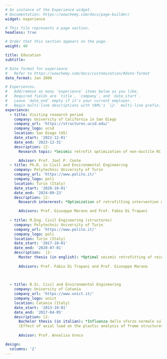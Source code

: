 ```yaml
---
# An instance of the Experience widget.
# Documentation: https://wowchemy.com/docs/page-builder/
widget: experience

# This file represents a page section.
headless: true

# Order that this section appears on the page.
weight: 40

title: Education
subtitle:

# Date format for experience
#   Refer to https://wowchemy.com/docs/customization/#date-format
date_format: Jan 2006

# Experiences.
#   Add/remove as many `experience` items below as you like.
#   Required fields are `title`, `company`, and `date_start`.
#   Leave `date_end` empty if it's your current employer.
#   Begin multi-line descriptions with YAML's `|2-` multi-line prefix.
experience:
  - title: Visiting research period
    company: University of California in San Diego
    company_url: 'https://structures.ucsd.edu/'
    company_logo: ucsd
    location: San Diego (US)
    date_start: '2022-12-01'
    date_end: '2023-12-31'
    description: |2-
      Research topic: *Seismic retrofit optimization of non-ductile RC buildings using soft-computing techniques within the framework of probabilistic performance-based earthquake engineering.*

      Advisor: Prof. Joel P. Conte
  - title: Ph.D. in Civil and Environmental Engineering
    company: Polytechnic University of Turin
    company_url: 'https://www.polito.it/'
    company_logo: poli
    location: Turin (Italy)
    date_start: '2020-10-01'
    date_end: '2024-09-23'
    description: |2-
      Research intererest: *Optimization of retrofitting intervention of existing structures. Artificial intelligence applications for seismic engineering and collapse risks reduction.*

      Advisors: Prof. Giuseppe Marano and Prof. Fabio Di Trapani
        
  - title: M.Eng. Civil Engineering (structures)
    company: Polytechnic University of Turin
    company_url: 'https://www.polito.it/'
    company_logo: poli
    location: Turin (Italy)
    date_start: '2017-10-01'
    date_end: '2020-07-01'
    description:  |2-
      Master thesis (in english): *Optimal seismic retrofitting of reinforced concrete buildings by steel-jacketing using a genetic algorithm-based framework*
      
      Advisors: Prof. Fabio Di Trapani and Prof. Giuseppe Marano

    
        
  - title: B.Sc. Civil and Environmental Engineering
    company: University of Catania
    company_url: 'https://www.unict.it/'
    company_logo: unict
    location: Catania (Italy)
    date_start: '2013-10-01'
    date_end: '2017-04-05'
    description: |2-
      Bachelor thesis (in italian): *Influenza dello sforzo normale sul collasso plastico di strutture intelaiate
      (Effect of axial load on the plastic analysis of frame structures)*
      
      Advisor: Prof. Annalisa Greco

design:
  columns: '2'
---
```

